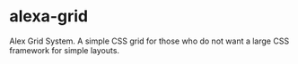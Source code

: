 # alexa-grid
Alex Grid System. A simple CSS grid for those who do not want a large CSS framework for simple layouts.
